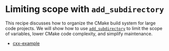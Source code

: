 # Limiting scope with `add_subdirectory`

This recipe discusses how to organize the CMake build system for large code
projects. We will show how to use [`add_subdirectory`] to limit the scope of
variables, lower CMake code complexity, and simplify maintenance.

[`add_subdirectory`]: https://cmake.org/cmake/help/latest/command/add_subdirectory.html


- [cxx-example](cxx-example/)
